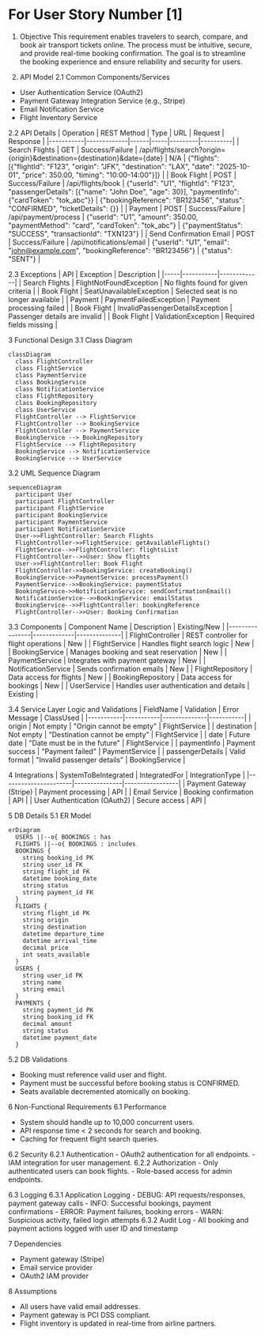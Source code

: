 # For User Story Number [1]

1. Objective
This requirement enables travelers to search, compare, and book air transport tickets online. The process must be intuitive, secure, and provide real-time booking confirmation. The goal is to streamline the booking experience and ensure reliability and security for users.

2. API Model
  2.1 Common Components/Services
  - User Authentication Service (OAuth2)
  - Payment Gateway Integration Service (e.g., Stripe)
  - Email Notification Service
  - Flight Inventory Service

  2.2 API Details
| Operation | REST Method | Type | URL | Request | Response |
|-----------|-------------|------|-----|---------|----------|
| Search Flights | GET | Success/Failure | /api/flights/search?origin={origin}&destination={destination}&date={date} | N/A | {"flights": [{"flightId": "F123", "origin": "JFK", "destination": "LAX", "date": "2025-10-01", "price": 350.00, "timing": "10:00-14:00"}]} |
| Book Flight | POST | Success/Failure | /api/flights/book | {"userId": "U1", "flightId": "F123", "passengerDetails": [{"name": "John Doe", "age": 30}], "paymentInfo": {"cardToken": "tok_abc"}} | {"bookingReference": "BR123456", "status": "CONFIRMED", "ticketDetails": {}} |
| Payment | POST | Success/Failure | /api/payment/process | {"userId": "U1", "amount": 350.00, "paymentMethod": "card", "cardToken": "tok_abc"} | {"paymentStatus": "SUCCESS", "transactionId": "TXN123"} |
| Send Confirmation Email | POST | Success/Failure | /api/notifications/email | {"userId": "U1", "email": "john@example.com", "bookingReference": "BR123456"} | {"status": "SENT"} |

  2.3 Exceptions
| API | Exception | Description |
|-----|-----------|-------------|
| Search Flights | FlightNotFoundException | No flights found for given criteria |
| Book Flight | SeatUnavailableException | Selected seat is no longer available |
| Payment | PaymentFailedException | Payment processing failed |
| Book Flight | InvalidPassengerDetailsException | Passenger details are invalid |
| Book Flight | ValidationException | Required fields missing |

3 Functional Design
  3.1 Class Diagram
```mermaid
classDiagram
  class FlightController
  class FlightService
  class PaymentService
  class BookingService
  class NotificationService
  class FlightRepository
  class BookingRepository
  class UserService
  FlightController --> FlightService
  FlightController --> BookingService
  FlightController --> PaymentService
  BookingService --> BookingRepository
  FlightService --> FlightRepository
  BookingService --> NotificationService
  BookingService --> UserService
```

  3.2 UML Sequence Diagram
```mermaid
sequenceDiagram
  participant User
  participant FlightController
  participant FlightService
  participant BookingService
  participant PaymentService
  participant NotificationService
  User->>FlightController: Search Flights
  FlightController->>FlightService: getAvailableFlights()
  FlightService-->>FlightController: flightsList
  FlightController-->>User: Show flights
  User->>FlightController: Book Flight
  FlightController->>BookingService: createBooking()
  BookingService->>PaymentService: processPayment()
  PaymentService-->>BookingService: paymentStatus
  BookingService->>NotificationService: sendConfirmationEmail()
  NotificationService-->>BookingService: emailStatus
  BookingService-->>FlightController: bookingReference
  FlightController-->>User: Booking Confirmation
```

  3.3 Components
| Component Name | Description | Existing/New |
|----------------|-------------|--------------|
| FlightController | REST controller for flight operations | New |
| FlightService | Handles flight search logic | New |
| BookingService | Manages booking and seat reservation | New |
| PaymentService | Integrates with payment gateway | New |
| NotificationService | Sends confirmation emails | New |
| FlightRepository | Data access for flights | New |
| BookingRepository | Data access for bookings | New |
| UserService | Handles user authentication and details | Existing |

  3.4 Service Layer Logic and Validations
| FieldName | Validation | Error Message | ClassUsed |
|-----------|-----------|--------------|-----------|
| origin | Not empty | "Origin cannot be empty" | FlightService |
| destination | Not empty | "Destination cannot be empty" | FlightService |
| date | Future date | "Date must be in the future" | FlightService |
| paymentInfo | Payment success | "Payment failed" | PaymentService |
| passengerDetails | Valid format | "Invalid passenger details" | BookingService |

4 Integrations
| SystemToBeIntegrated | IntegratedFor | IntegrationType |
|----------------------|---------------|-----------------|
| Payment Gateway (Stripe) | Payment processing | API |
| Email Service | Booking confirmation | API |
| User Authentication (OAuth2) | Secure access | API |

5 DB Details
  5.1 ER Model
```mermaid
erDiagram
  USERS ||--o{ BOOKINGS : has
  FLIGHTS ||--o{ BOOKINGS : includes
  BOOKINGS {
    string booking_id PK
    string user_id FK
    string flight_id FK
    datetime booking_date
    string status
    string payment_id FK
  }
  FLIGHTS {
    string flight_id PK
    string origin
    string destination
    datetime departure_time
    datetime arrival_time
    decimal price
    int seats_available
  }
  USERS {
    string user_id PK
    string name
    string email
  }
  PAYMENTS {
    string payment_id PK
    string booking_id FK
    decimal amount
    string status
    datetime payment_date
  }
```

  5.2 DB Validations
- Booking must reference valid user and flight.
- Payment must be successful before booking status is CONFIRMED.
- Seats available decremented atomically on booking.

6 Non-Functional Requirements
  6.1 Performance
  - System should handle up to 10,000 concurrent users.
  - API response time < 2 seconds for search and booking.
  - Caching for frequent flight search queries.

  6.2 Security
    6.2.1 Authentication
    - OAuth2 authentication for all endpoints.
    - IAM integration for user management.
    6.2.2 Authorization
    - Only authenticated users can book flights.
    - Role-based access for admin endpoints.

  6.3 Logging
    6.3.1 Application Logging
    - DEBUG: API requests/responses, payment gateway calls
    - INFO: Successful bookings, payment confirmations
    - ERROR: Payment failures, booking errors
    - WARN: Suspicious activity, failed login attempts
    6.3.2 Audit Log
    - All booking and payment actions logged with user ID and timestamp

7 Dependencies
- Payment gateway (Stripe)
- Email service provider
- OAuth2 IAM provider

8 Assumptions
- All users have valid email addresses.
- Payment gateway is PCI DSS compliant.
- Flight inventory is updated in real-time from airline partners.
